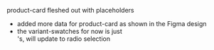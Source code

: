 product-card fleshed out with placeholders
- added more data for product-card as shown in the Figma design
- the variant-swatches for now is just <div>'s, will update to radio selection